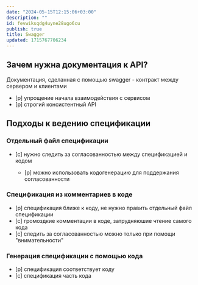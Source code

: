 ```yaml
---
date: "2024-05-15T12:15:06+03:00"
description: ""
id: fevwiksqdg4uyne28ugo6cu
publish: true
title: Swagger
updated: 1715767706234
---
```


## Зачем нужна документация к API?

Документация, сделанная с помощью swagger - контракт между сервером и клиентами

- [p] упрощение начала взаимодействия с сервисом
- [p] строгий консистентный API

## Подходы к ведению спецификации 

### Отдельный файл спецификации

- [c] нужно следить за согласованностью между спецификацией и кодом

  - [p] можно использовать кодогенерацию для поддержания согласованности

### Спецификация из комментариев в коде

- [p] спецификация ближе к коду, не нужно править отдельный файл спецификации
- [c] громоздкие комментации в коде, затрудняюшие чтение самого кода
- [c] следить за согласованностью можно только при помощи "внимательности"

### Генерация спецификации с помощью кода

- [p] спецификация соответствует коду
- [c] спецификация часть кода
